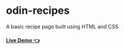 # odin-recipes
A basic recipe page built using HTML and CSS

#### <a href="https://stephenwiafe.github.io/recipes-page/">Live Demo 👈</a>
